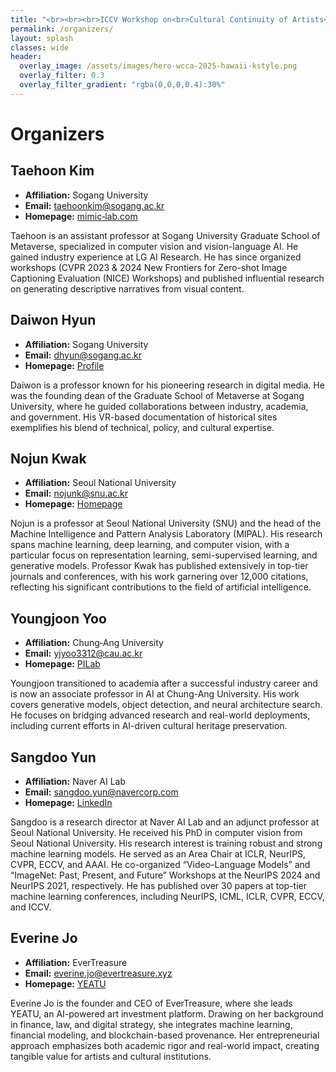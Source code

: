 ```yaml
---
title: "<br><br><br>ICCV Workshop on<br>Cultural Continuity of Artists<br><br><br>"
permalink: /organizers/
layout: splash
classes: wide
header:
  overlay_image: /assets/images/hero-wcca-2025-hawaii-kstyle.png
  overlay_filter: 0.3
  overlay_filter_gradient: "rgba(0,0,0,0.4):30%"
---
```


# Organizers

## Taehoon Kim
* **Affiliation:** Sogang University  
* **Email:** taehoonkim@sogang.ac.kr  
* **Homepage:** [mimic‑lab.com](https://mimic-lab.com/)

Taehoon is an assistant professor at Sogang University Graduate School of Metaverse, specialized in computer vision and vision-language AI. He gained industry experience at LG AI Research. He has since organized workshops (CVPR 2023 & 2024 New Frontiers for Zero-shot Image Captioning Evaluation (NICE) Workshops) and published influential research on generating descriptive narratives from visual content.

## Daiwon Hyun
* **Affiliation:** Sogang University  
* **Email:** dhyun@sogang.ac.kr  
* **Homepage:** [Profile](https://gsm.sogang.ac.kr/gsm/dept01_1.html)

Daiwon is a professor known for his pioneering research in digital media. He was the founding dean of the Graduate School of Metaverse at Sogang University, where he guided collaborations between industry, academia, and government. His VR-based documentation of historical sites exemplifies his blend of technical, policy, and cultural expertise.

## Nojun Kwak
* **Affiliation:** Seoul National University  
* **Email:** nojunk@snu.ac.kr  
* **Homepage:** [Homepage](https://rics.snu.ac.kr/snu__professor/%EA%B3%BD%EB%85%B8%EC%A4%80-%EA%B5%90%EC%88%98/)

Nojun is a professor at Seoul National University (SNU) and the head of the Machine Intelligence and Pattern Analysis Laboratory (MIPAL). His research spans machine learning, deep learning, and computer vision, with a particular focus on representation learning, semi-supervised learning, and generative models. Professor Kwak has published extensively in top-tier journals and conferences, with his work garnering over 12,000 citations, reflecting his significant contributions to the field of artificial intelligence. 


## Youngjoon Yoo
* **Affiliation:** Chung‑Ang University  
* **Email:** yjyoo3312@cau.ac.kr  
* **Homepage:** [PILab](https://sites.google.com/view/pilab)

Youngjoon transitioned to academia after a successful industry career and is now an associate professor in AI at Chung-Ang University. His work covers generative models, object detection, and neural architecture search. He focuses on bridging advanced research and real-world deployments, including current efforts in AI-driven cultural heritage preservation.

## Sangdoo Yun
* **Affiliation:** Naver AI Lab  
* **Email:** sangdoo.yun@navercorp.com  
* **Homepage:** [LinkedIn](https://www.linkedin.com/in/sangdoo-yun-70777178/)

Sangdoo is a research director at Naver AI Lab and an adjunct professor at Seoul National University. 
He received his PhD in computer vision from Seoul National University. 
His research interest is training robust and strong machine learning models. He served as an Area Chair at ICLR, NeurIPS, CVPR, ECCV, and AAAI. He co-organized “Video-Language Models” and “ImageNet: Past, Present, and Future” Workshops at the NeurIPS 2024 and NeurIPS 2021, respectively. He has published over 30 papers at top-tier machine learning conferences, including NeurIPS, ICML, ICLR, CVPR, ECCV, and ICCV. 

## Everine Jo
* **Affiliation:** EverTreasure  
* **Email:** everine.jo@evertreasure.xyz  
* **Homepage:** [YEATU](https://www.yeatu.com/)

Everine Jo is the founder and CEO of EverTreasure, where she leads YEATU, an AI-powered art investment platform. Drawing on her background in finance, law, and digital strategy, she integrates machine learning, financial modeling, and blockchain-based provenance. Her entrepreneurial approach emphasizes both academic rigor and real-world impact, creating tangible value for artists and cultural institutions.
